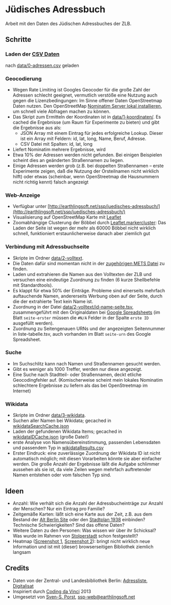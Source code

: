 # Jüdisches Adressbuch

Arbeit mit den Daten des Jüdischen Adressbuches der ZLB.

## Schritte

### Laden der [CSV Daten](https://offenedaten.de/storage/f/2014-03-11T06%3A13%3A22.580Z/adressbuchdaten-juedischesadressbuchvongrossberlin1931-version1-0-140310.csv)
nach [data/0-adressen.csv](data/0-adressen.csv) geladen

### Geocodierung
* Wegen Rate Limiting ist Googles Geocoder für die große Zahl der Adressen schlecht geeignet, vermutlich verstöße eine Nutzung auch gegen die Lizenzbedingungen: Im Sinne offener Daten OpenStreetmap Daten nutzen. Den OpenStreetMap [Nominatim Server lokal installieren](http://wiki.openstreetmap.org/wiki/Nominatim/Installation), um schnell viele Abfragen machen zu können.
* Das Skript zum Ermitteln der Koordinaten ist in [data/1-koordinaten/](data/1-koordinaten). Es cached die Ergebnisse (um Raum für Experimente zu bieten) und gibt die Ergebnisse aus als:
	* JSON Array mit einem Eintrag für jedes erfolgreiche Lookup. Dieser ist ein Array mit Feldern: id, lat, long, Name, Beruf, Adresse.
	* CSV Datei mit Spalten: id, lat, long
* Liefert Nominatim mehrere Ergebnisse, wird
* Etwa 10% der Adressen werden nicht gefunden. Bei einigen Beispielen scheint dies an geänderten Straßennamen zu liegen.
* Einige Adressen werden grob (z.B. bei doppelten Straßennamen – erste Experimente zeigen, daß die Nutzung der Orsteilnamen nicht wirklich hilft) oder etwas (scheinbar, wenn OpenStreetmap die Hausnummern nicht richtig kennt) falsch angezeigt

### Web-Anzeige
* Verfügbar unter [http://earthlingsoft.net/ssp/juedisches-adressbuch/](http://earthlingsoft.net/ssp/juedisches-adressbuch/)
* Visualisierung auf OpenStreetMap Karte mit [Leaflet](http://leafletjs.com/)
* Zoomabhängige Clusterung der Böbbel durch [Leaflet.markercluster](https://github.com/Leaflet/Leaflet.markercluster): Das Laden der Seite ist wegen der mehr als 60000 Böbbel nicht wirklich schnell, funktioniert erstaunlicherweise danach aber ziemlich gut

### Verbindung mit Adressbuchseite
* Skripte im Ordner [data/2-volltext](data/2-volltext).
* Die Daten dafür sind momentan nicht in der [zugehörigen METS Datei](http://digital.zlb.de/viewer/metsresolver?id=1931001_1931) zu finden.
* Laden und extrahieren die Namen aus den Volltexten der ZLB und versuchen eine eindeutige Zuordnung zu finden (6 kurze Shellbefehle mit Standardtools).
* Es klappt für etwa 50% der Einträge. Probleme sind einerseits mehrfach auftauchende Namen, andererseits Werbung oben auf der Seite, durch die der extrahierte Text kein Name ist.
* Zuordnung in der Datei [data/2-volltext/id-name-seite.tsv](data/2-volltext/id-name-seite.tsv), zusammengeführt mit den Originaldaten bei [Google Spreadsheets](https://docs.google.com/spreadsheets/d/1oSrX8P-LLkrnJij5JyjiXsoMC5JiLGIyLgzTobowh6c/edit?usp=sharing) (im Blatt `seite-erster` müssen die `#N/A` Felder in der Spalte `erste ID` ausgefüllt werden).
* Zuordnung zu Seitengenauen URNs und der angezeigten Seitennummer in liste-tabelle.tsv, auch vorhanden im Blatt `seite-urn` des Google Spreadsheet.

### Suche
* Im Suchschlitz kann nach Namen und Straßennamen gesucht werden.
* Gibt es weniger als 1000 Treffer, werden nur diese angezeigt.
* Eine Suche nach Stadtteil- oder Straßennamen, deckt etliche Geocodingfehler auf. (Komischerweise scheint mein lokales Nominatim schlechtere Ergebnisse zu liefern als das bei OpenStreetmap im Internet)

### Wikidata
* Skripte im Ordner [data/3-wikidata](data/3-wikidata).
* Suchen aller Namen bei Wikidata; gecached in [wikidataSearchCache.json](data/3-wikidata/wikidataSearchCache.json)
* Laden der gefundenen Wikidata Items; gecached in [wikidataIDCache.json](data/3-wikidata/wikidataIDCache.json) (große Datei!)
* erste Analyse von Namensübereinstimmung, passenden Lebensdaten und passendem Typ in [wikidataResults.csv](data/3-wikidata/wikidataResults.csv)
* Erster Eindruck: eine zuverlässige Zuordnung der Wikidata ID ist nicht automatisch möglich; mit diesen Vorarbeiten könnte sie aber einfacher werden. Die große Anzahl der Ergebnisse läßt die Aufgabe schlimmer aussehen als sie ist, da viele Zeilen wegen mehrfach auftretender Namen entstehen oder vom falschen Typ sind.


## Ideen
* Anzahl: Wie verhält sich die Anzahl der Adressbucheinträge zur Anzahl der Menschen? Nur ein Eintrag pro Familie?
* Zeitgemäße Karten: läßt sich eine Karte aus der Zeit, z.B. aus dem Bestand der [Alt Berlin Site](http://www.alt-berlin.info/cgi/stp/lana.pl?nr=21&gr=5) oder den [Stadtplan 1938](http://steffen.in-berlin.de) einbinden? Technische Schwierigkeiten? Sind das offene Daten?
* Weitere Daten zu den Personen: Was wissen wir über ihr Schicksal? Was wurde im Rahmen von [Stolperstadt](http://www.stolperstadt.org/deutsch/) schon festgestellt?
* Heatmap ([Screenshot 1](screenshots/heatmap1.png), [Screenshot 2](screenshots/heatmap2.png)): bringt nicht wirklich neue Information und ist mit (dieser) browserseitigen Bibliothek ziemlich langsam

## Credits

* Daten von der Zentral- und Landesbibliothek Berlin: [Adressliste](https://offenedaten.de/dataset/adressbuchdaten-des-judischen-adressbuchs-fur-grob-berlin-von-1931), [Digitalisat](http://digital.zlb.de/viewer/image/1931001_1931/1/LOG_0003/)
* Inspiriert durch [Coding da Vinci](http://codingdavinci.de/) 2013
* Umgesetzt von [Sven-S. Porst](http://earthlingsoft.net/ssp), [ssp-web@earthlingsoft.net](mailto:ssp-web@earthlingsoft.net?subject=J%C3%BCdisches%20Adressbuch)
